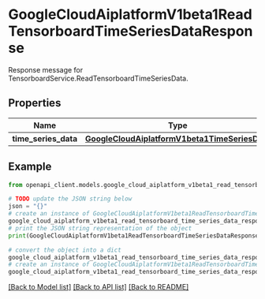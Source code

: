 # GoogleCloudAiplatformV1beta1ReadTensorboardTimeSeriesDataResponse

Response message for TensorboardService.ReadTensorboardTimeSeriesData.

## Properties

Name | Type | Description | Notes
------------ | ------------- | ------------- | -------------
**time_series_data** | [**GoogleCloudAiplatformV1beta1TimeSeriesData**](GoogleCloudAiplatformV1beta1TimeSeriesData.md) |  | [optional] 

## Example

```python
from openapi_client.models.google_cloud_aiplatform_v1beta1_read_tensorboard_time_series_data_response import GoogleCloudAiplatformV1beta1ReadTensorboardTimeSeriesDataResponse

# TODO update the JSON string below
json = "{}"
# create an instance of GoogleCloudAiplatformV1beta1ReadTensorboardTimeSeriesDataResponse from a JSON string
google_cloud_aiplatform_v1beta1_read_tensorboard_time_series_data_response_instance = GoogleCloudAiplatformV1beta1ReadTensorboardTimeSeriesDataResponse.from_json(json)
# print the JSON string representation of the object
print(GoogleCloudAiplatformV1beta1ReadTensorboardTimeSeriesDataResponse.to_json())

# convert the object into a dict
google_cloud_aiplatform_v1beta1_read_tensorboard_time_series_data_response_dict = google_cloud_aiplatform_v1beta1_read_tensorboard_time_series_data_response_instance.to_dict()
# create an instance of GoogleCloudAiplatformV1beta1ReadTensorboardTimeSeriesDataResponse from a dict
google_cloud_aiplatform_v1beta1_read_tensorboard_time_series_data_response_from_dict = GoogleCloudAiplatformV1beta1ReadTensorboardTimeSeriesDataResponse.from_dict(google_cloud_aiplatform_v1beta1_read_tensorboard_time_series_data_response_dict)
```
[[Back to Model list]](../README.md#documentation-for-models) [[Back to API list]](../README.md#documentation-for-api-endpoints) [[Back to README]](../README.md)


